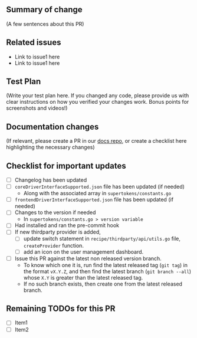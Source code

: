 ## Summary of change

(A few sentences about this PR)

## Related issues

-   Link to issue1 here
-   Link to issue1 here

## Test Plan

(Write your test plan here. If you changed any code, please provide us with clear instructions on how you verified your changes work. Bonus points for screenshots and videos!)

## Documentation changes

(If relevant, please create a PR in our [docs repo](https://github.com/supertokens/docs), or create a checklist here highlighting the necessary changes)

## Checklist for important updates

-   [ ] Changelog has been updated
-   [ ] `coreDriverInterfaceSupported.json` file has been updated (if needed)
    -   Along with the associated array in `supertokens/constants.go`
-   [ ] `frontendDriverInterfaceSupported.json` file has been updated (if needed)
-   [ ] Changes to the version if needed
    -   In `supertokens/constants.go > version variable`
-   [ ] Had installed and ran the pre-commit hook
-   [ ] If new thirdparty provider is added,
    -   [ ] update switch statement in `recipe/thirdparty/api/utils.go` file, `createProvider` function.
    -   [ ] add an icon on the user management dashboard.
-   [ ] Issue this PR against the latest non released version branch.
    -   To know which one it is, run find the latest released tag (`git tag`) in the format `vX.Y.Z`, and then find the latest branch (`git branch --all`) whose `X.Y` is greater than the latest released tag.
    -   If no such branch exists, then create one from the latest released branch.

## Remaining TODOs for this PR

-   [ ] Item1
-   [ ] Item2
